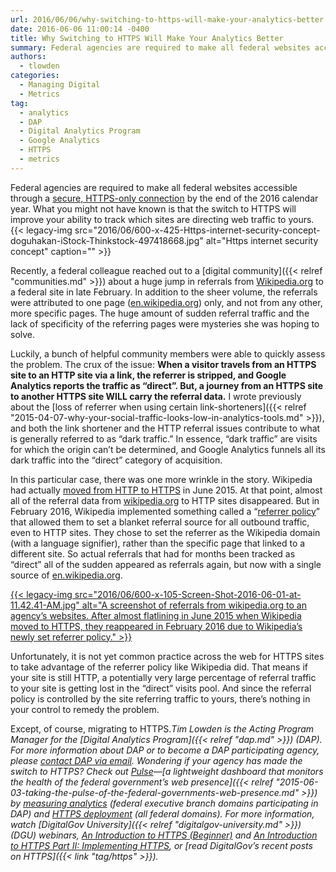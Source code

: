 ```yaml
---
url: 2016/06/06/why-switching-to-https-will-make-your-analytics-better.md
date: 2016-06-06 11:00:14 -0400
title: Why Switching to HTTPS Will Make Your Analytics Better
summary: Federal agencies are required to make all federal websites accessible through a secure, HTTPS-only connection by the end of the 2016 calendar year. What you might not have known is that the switch to HTTPS will improve your ability to track which sites are directing web traffic to yours. Recently, a federal colleague reached out
authors:
  - tlowden
categories:
  - Managing Digital
  - Metrics
tag:
  - analytics
  - DAP
  - Digital Analytics Program
  - Google Analytics
  - HTTPS
  - metrics
---
```


Federal agencies are required to make all federal websites accessible through a <a href="https://https.cio.gov/" target="_blank">secure, HTTPS-only connection</a> by the end of the 2016 calendar year. What you might not have known is that the switch to HTTPS will improve your ability to track which sites are directing web traffic to yours. {{< legacy-img src="2016/06/600-x-425-Https-internet-security-concept-doguhakan-iStock-Thinkstock-497418668.jpg" alt="Https internet security concept" caption="" >}} 

Recently, a federal colleague reached out to a [digital community]({{< relref "communities.md" >}}) about a huge jump in referrals from <a href="https://wikipedia.org" target="_blank">Wikipedia.org</a> to a federal site in late February. In addition to the sheer volume, the referrals were attributed to one page (<a href="http://en.wikipedia.org" target="_blank">en.wikipedia.org</a>) only, and not from any other, more specific pages. The huge amount of sudden referral traffic and the lack of specificity of the referring pages were mysteries she was hoping to solve.

Luckily, a bunch of helpful community members were able to quickly assess the problem. The crux of the issue: **When a visitor travels from an HTTPS site to an HTTP site via a link, the referrer is stripped, and Google Analytics reports the traffic as “direct”. But, a journey from an HTTPS site to another HTTPS site WILL carry the referral data.** I wrote previously about the [loss of referrer when using certain link-shorteners]({{< relref "2015-04-07-why-your-social-traffic-looks-low-in-analytics-tools.md" >}}), and both the link shortener and the HTTP referral issues contribute to what is generally referred to as “dark traffic.” In essence, “dark traffic” are visits for which the origin can’t be determined, and Google Analytics funnels all its dark traffic into the “direct” category of acquisition.

In this particular case, there was one more wrinkle in the story. Wikipedia had actually <a href="http://blog.wikimedia.org/2015/06/12/securing-wikimedia-sites-with-https/" target="_blank">moved from HTTP to HTTPS</a> in June 2015. At that point, almost all of the referral data from <a href="http://wikipedia.org" target="_blank">wikipedia.org</a> to HTTP sites disappeared. But in February 2016, Wikipedia implemented something called a “<a href="https://w3c.github.io/webappsec-referrer-policy/" target="_blank">referrer policy</a>” that allowed them to set a blanket referral source for all outbound traffic, even to HTTP sites. They chose to set the referrer as the Wikipedia domain (with a language signifier), rather than the specific page that linked to a different site. So actual referrals that had for months been tracked as “direct” all of the sudden appeared as referrals again, but now with a single source of <a href="http://en.wikipedia.org" target="_blank">en.wikipedia.org</a>.

[{{< legacy-img src="2016/06/600-x-105-Screen-Shot-2016-06-01-at-11.42.41-AM.jpg" alt="A screenshot of referrals from wikipedia.org to an agency’s websites. After almost flatlining in June 2015 when Wikipedia moved to HTTPS, they reappeared in February 2016 due to Wikipedia’s newly set referrer policy." >}}](https://s3.amazonaws.com/sitesusa/wp-content/uploads/sites/212/2016/06/Screen-Shot-2016-06-01-at-11.42.41-AM.png)

Unfortunately, it is not yet common practice across the web for HTTPS sites to take advantage of the referrer policy like Wikipedia did. That means if your site is still HTTP, a potentially very large percentage of referral traffic to your site is getting lost in the “direct” visits pool. And since the referral policy is controlled by the site referring traffic to yours, there’s nothing in your control to remedy the problem.

Except, of course, migrating to HTTPS._Tim Lowden is the Acting Program Manager for the [Digital Analytics Program]({{< relref "dap.md" >}}) (DAP). For more information about DAP or to become a DAP participating agency, please [contact DAP via email](mailto:dap@support.WHATEVER)._
_Wondering if your agency has made the switch to HTTPS? Check out [Pulse](https://pulse.cio.gov/)—[a lightweight dashboard that monitors the health of the federal government’s web presence]({{< relref "2015-06-03-taking-the-pulse-of-the-federal-governments-web-presence.md" >}}) by [measuring analytics](https://pulse.cio.gov/analytics/domains/) (federal executive branch domains participating in DAP) and [HTTPS deployment](https://pulse.cio.gov/https/domains/) (all federal domains). For more information, watch [DigitalGov University]({{< relref "digitalgov-university.md" >}}) (DGU) webinars, [An Introduction to HTTPS (Beginner)](https://www.youtube.com/watch?v=d2GmcPYWm5k) and [An Introduction to HTTPS Part II: Implementing HTTPS](https://www.youtube.com/watch?v=rnM2qAfEG-M), or [read DigitalGov&#8217;s recent posts on HTTPS]({{< link "tag/https" >}})._